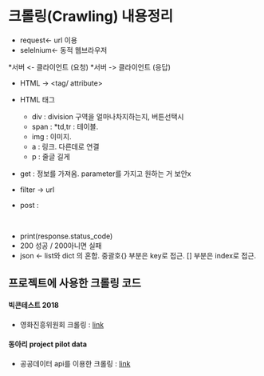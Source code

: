 # 크롤링(Crawling) 내용정리

* request<- url 이용
* selelnium<- 동적 웹브라우저 

*서버 <- 클라이언트 (요청)
*서버 -> 클라이언트 (응답)
* HTML 	->	<tag/ attribute>

* HTML 태그
  * div : division 구역을 얼마나차지하는지, 버튼선택시
  * span : 
  *td,tr : 테이블.
  * img : 이미지.
  * a : 링크. 다른데로 연결
  * p : 줄글 길게

* get : 정보를 가져옴. parameter를 가지고 원하는 거 보안x
* filter -> url
* post : 

 
* print(response.status_code)
* 200 성공 / 200아니면 실패
* json <- list와 dict 의 혼합. 중괄호{} 부분은 key로 접근. [] 부분은 index로 접근.


## 프로젝트에 사용한 크롤링 코드

#### 빅콘테스트 2018
- 영화진흥위원회 크롤링 : [link](https://github.com/miniii222/2018_BigContest/blob/master/movie/code/info_crawling.py)

#### 동아리 project pilot data
- 공공데이터 api를 이용한 크롤링 : [link](https://github.com/miniii222/BOAZ_adv_project/tree/master/pilot_data)
